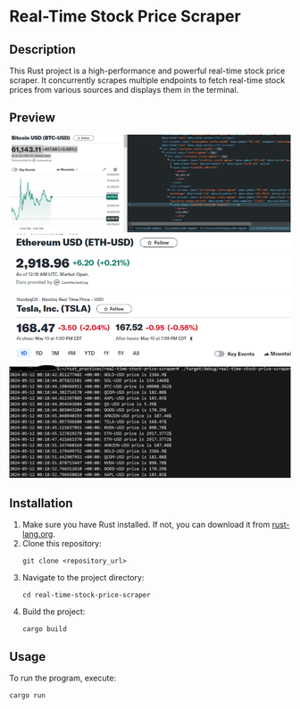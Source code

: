 # Real-Time Stock Price Scraper

## Description
This Rust project is a high-performance and powerful real-time stock price scraper. It concurrently scrapes multiple endpoints to fetch real-time stock prices from various sources and displays them in the terminal.

## Preview
![yf](./static/yfss.png)
![yf1](./static/yfs1.png)
![yf2](./static/yfs2.png)
![terminal](./static/tss.png)

## Installation
1. Make sure you have Rust installed. If not, you can download it from [rust-lang.org](https://www.rust-lang.org/).
2. Clone this repository:
   ```
   git clone <repository_url>
   ```
3. Navigate to the project directory:
   ```
   cd real-time-stock-price-scraper
   ```
4. Build the project:
   ```
   cargo build
   ```

## Usage
To run the program, execute:
```
cargo run
```


